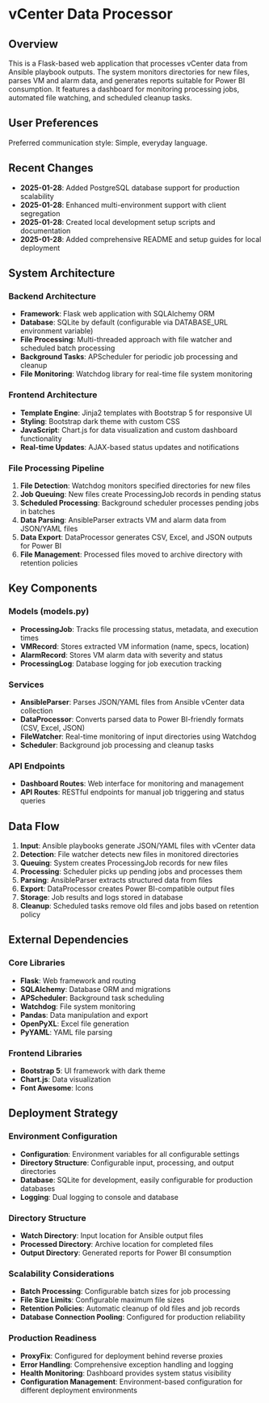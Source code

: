 # vCenter Data Processor

## Overview

This is a Flask-based web application that processes vCenter data from Ansible playbook outputs. The system monitors directories for new files, parses VM and alarm data, and generates reports suitable for Power BI consumption. It features a dashboard for monitoring processing jobs, automated file watching, and scheduled cleanup tasks.

## User Preferences

Preferred communication style: Simple, everyday language.

## Recent Changes

- **2025-01-28**: Added PostgreSQL database support for production scalability
- **2025-01-28**: Enhanced multi-environment support with client segregation
- **2025-01-28**: Created local development setup scripts and documentation
- **2025-01-28**: Added comprehensive README and setup guides for local deployment

## System Architecture

### Backend Architecture
- **Framework**: Flask web application with SQLAlchemy ORM
- **Database**: SQLite by default (configurable via DATABASE_URL environment variable)
- **File Processing**: Multi-threaded approach with file watcher and scheduled batch processing
- **Background Tasks**: APScheduler for periodic job processing and cleanup
- **File Monitoring**: Watchdog library for real-time file system monitoring

### Frontend Architecture
- **Template Engine**: Jinja2 templates with Bootstrap 5 for responsive UI
- **Styling**: Bootstrap dark theme with custom CSS
- **JavaScript**: Chart.js for data visualization and custom dashboard functionality
- **Real-time Updates**: AJAX-based status updates and notifications

### File Processing Pipeline
1. **File Detection**: Watchdog monitors specified directories for new files
2. **Job Queuing**: New files create ProcessingJob records in pending status
3. **Scheduled Processing**: Background scheduler processes pending jobs in batches
4. **Data Parsing**: AnsibleParser extracts VM and alarm data from JSON/YAML files
5. **Data Export**: DataProcessor generates CSV, Excel, and JSON outputs for Power BI
6. **File Management**: Processed files moved to archive directory with retention policies

## Key Components

### Models (models.py)
- **ProcessingJob**: Tracks file processing status, metadata, and execution times
- **VMRecord**: Stores extracted VM information (name, specs, location)
- **AlarmRecord**: Stores VM alarm data with severity and status
- **ProcessingLog**: Database logging for job execution tracking

### Services
- **AnsibleParser**: Parses JSON/YAML files from Ansible vCenter data collection
- **DataProcessor**: Converts parsed data to Power BI-friendly formats (CSV, Excel, JSON)
- **FileWatcher**: Real-time monitoring of input directories using Watchdog
- **Scheduler**: Background job processing and cleanup tasks

### API Endpoints
- **Dashboard Routes**: Web interface for monitoring and management
- **API Routes**: RESTful endpoints for manual job triggering and status queries

## Data Flow

1. **Input**: Ansible playbooks generate JSON/YAML files with vCenter data
2. **Detection**: File watcher detects new files in monitored directories
3. **Queuing**: System creates ProcessingJob records for new files
4. **Processing**: Scheduler picks up pending jobs and processes them
5. **Parsing**: AnsibleParser extracts structured data from files
6. **Export**: DataProcessor creates Power BI-compatible output files
7. **Storage**: Job results and logs stored in database
8. **Cleanup**: Scheduled tasks remove old files and jobs based on retention policy

## External Dependencies

### Core Libraries
- **Flask**: Web framework and routing
- **SQLAlchemy**: Database ORM and migrations
- **APScheduler**: Background task scheduling
- **Watchdog**: File system monitoring
- **Pandas**: Data manipulation and export
- **OpenPyXL**: Excel file generation
- **PyYAML**: YAML file parsing

### Frontend Libraries
- **Bootstrap 5**: UI framework with dark theme
- **Chart.js**: Data visualization
- **Font Awesome**: Icons

## Deployment Strategy

### Environment Configuration
- **Configuration**: Environment variables for all configurable settings
- **Directory Structure**: Configurable input, processing, and output directories
- **Database**: SQLite for development, easily configurable for production databases
- **Logging**: Dual logging to console and database

### Directory Structure
- **Watch Directory**: Input location for Ansible output files
- **Processed Directory**: Archive location for completed files
- **Output Directory**: Generated reports for Power BI consumption

### Scalability Considerations
- **Batch Processing**: Configurable batch sizes for job processing
- **File Size Limits**: Configurable maximum file sizes
- **Retention Policies**: Automatic cleanup of old files and job records
- **Database Connection Pooling**: Configured for production reliability

### Production Readiness
- **ProxyFix**: Configured for deployment behind reverse proxies
- **Error Handling**: Comprehensive exception handling and logging
- **Health Monitoring**: Dashboard provides system status visibility
- **Configuration Management**: Environment-based configuration for different deployment environments
